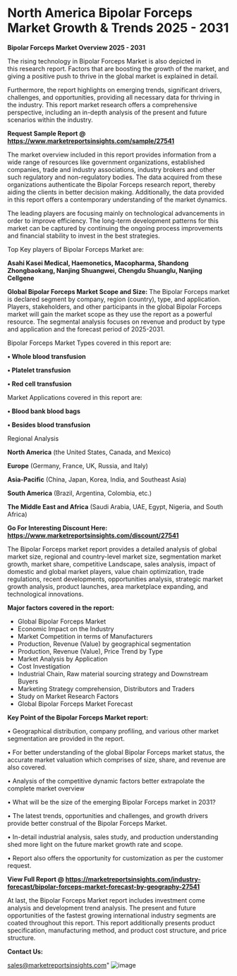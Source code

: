 # North America Bipolar Forceps Market Growth & Trends 2025 - 2031

<Strong> Bipolar Forceps Market Overview 2025 - 2031</strong>

The rising technology in Bipolar Forceps Market is also depicted in this research report. Factors that are boosting the growth of the market, and giving a positive push to thrive in the global market is explained in detail.

Furthermore, the report highlights on emerging trends, significant drivers, challenges, and opportunities, providing all necessary data for thriving in the industry. This report market research offers a comprehensive perspective, including an in-depth analysis of the present and future scenarios within the industry.

<strong>Request Sample Report @ <a href=https://www.marketreportsinsights.com/sample/27541>https://www.marketreportsinsights.com/sample/27541</a></strong>

The market overview included in this report provides information from a wide range of resources like government organizations, established companies, trade and industry associations, industry brokers and other such regulatory and non-regulatory bodies. The data acquired from these organizations authenticate the Bipolar Forceps research report, thereby aiding the clients in better decision making. Additionally, the data provided in this report offers a contemporary understanding of the market dynamics.

The leading players are focusing mainly on technological advancements in order to improve efficiency. The long-term development patterns for this market can be captured by continuing the ongoing process improvements and financial stability to invest in the best strategies.

Top Key players of Bipolar Forceps Market are:

<strong>Asahi Kasei Medical, Haemonetics, Macopharma, Shandong Zhongbaokang, Nanjing Shuangwei, Chengdu Shuanglu, Nanjing Cellgene</strong>

<strong><b>Global Bipolar Forceps Market Scope and Size:</b></strong>
The Bipolar Forceps market is declared segment by company, region (country), type, and application. Players, stakeholders, and other participants in the global Bipolar Forceps market will gain the market scope as they use the report as a powerful resource. The segmental analysis focuses on revenue and product by type and application and the forecast period of 2025-2031.

Bipolar Forceps Market Types covered in this report are:

<strong>• Whole blood transfusion

• Platelet transfusion

• Red cell transfusion</strong>

Market Applications covered in this report are:

<strong>• Blood bank blood bags

• Besides blood transfusion</strong> 

Regional Analysis

<strong>North America</strong> (the United States, Canada, and Mexico)

<strong>Europe</strong> (Germany, France, UK, Russia, and Italy)

<strong>Asia-Pacific</strong> (China, Japan, Korea, India, and Southeast Asia)

<strong>South America</strong> (Brazil, Argentina, Colombia, etc.)

<strong>The Middle East and Africa</strong> (Saudi Arabia, UAE, Egypt, Nigeria, and South Africa)

<strong>Go For Interesting Discount Here: <a href=https://www.marketreportsinsights.com/discount/27541>https://www.marketreportsinsights.com/discount/27541</a></strong>

The Bipolar Forceps market report provides a detailed analysis of global market size, regional and country-level market size, segmentation market growth, market share, competitive Landscape, sales analysis, impact of domestic and global market players, value chain optimization, trade regulations, recent developments, opportunities analysis, strategic market growth analysis, product launches, area marketplace expanding, and technological innovations.

<strong><b>Major factors covered in the report:</b></strong>
<ul>
  <li>Global Bipolar Forceps Market </li>
  <li>Economic Impact on the Industry</li>
  <li>Market Competition in terms of Manufacturers</li>
  <li>Production, Revenue (Value) by geographical segmentation</li>
  <li>Production, Revenue (Value), Price Trend by Type</li>
  <li>Market Analysis by Application</li>
  <li>Cost Investigation</li>
  <li>Industrial Chain, Raw material sourcing strategy and Downstream Buyers</li>
  <li>Marketing Strategy comprehension, Distributors and Traders</li>
  <li>Study on Market Research Factors</li>
  <li>Global Bipolar Forceps Market Forecast</li>
</ul>

<strong><b>Key Point of the Bipolar Forceps Market report:</b></strong>

• Geographical distribution, company profiling, and various other market segmentation are provided in the report.

• For better understanding of the global Bipolar Forceps market status, the accurate market valuation which comprises of size, share, and revenue are also covered.

• Analysis of the competitive dynamic factors better extrapolate the complete market overview

• What will be the size of the emerging Bipolar Forceps market in 2031?

• The latest trends, opportunities and challenges, and growth drivers provide better construal of the Bipolar Forceps Market.

• In-detail industrial analysis, sales study, and production understanding shed more light on the future market growth rate and scope.

• Report also offers the opportunity for customization as per the customer request.

<strong><b>View Full Report @ <a href=https://marketreportsinsights.com/industry-forecast/bipolar-forceps-market-forecast-by-geography-27541>https://marketreportsinsights.com/industry-forecast/bipolar-forceps-market-forecast-by-geography-27541</a></b></strong>


At last, the Bipolar Forceps Market report includes investment come analysis and development trend analysis. The present and future opportunities of the fastest growing international industry segments are coated throughout this report. This report additionally presents product specification, manufacturing method, and product cost structure, and price structure.

<strong>Contact Us:</strong>

sales@marketreportsinsights.com"
![image](https://github.com/user-attachments/assets/5b71b144-0815-444a-bdb3-52aa0ed86caa)
